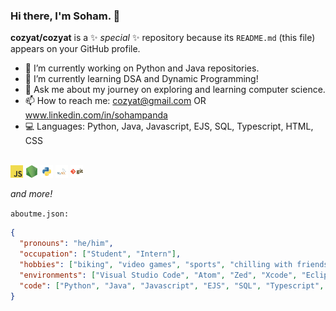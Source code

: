 ### Hi there, I'm Soham. 👋


**cozyat/cozyat** is a ✨ _special_ ✨ repository because its `README.md` (this file) appears on your GitHub profile.

- 🔭 I’m currently working on Python and Java repositories.
- 🌱 I’m currently learning DSA and Dynamic Programming!
- 💬 Ask me about my journey on exploring and learning computer science.
- 📫 How to reach me: cozyat@gmail.com OR www.linkedin.com/in/sohampanda
- 💻 Languages: Python, Java, Javascript, EJS, SQL, Typescript, HTML, CSS

<br>
<code><img height="20" src="https://raw.githubusercontent.com/github/explore/80688e429a7d4ef2fca1e82350fe8e3517d3494d/topics/javascript/javascript.png"></code>
<code><img height="20" src="https://raw.githubusercontent.com/github/explore/80688e429a7d4ef2fca1e82350fe8e3517d3494d/topics/nodejs/nodejs.png"></code>
<code><img height="20" src="https://raw.githubusercontent.com/github/explore/80688e429a7d4ef2fca1e82350fe8e3517d3494d/topics/python/python.png"></code>
<code><img height="20" src="https://raw.githubusercontent.com/github/explore/80688e429a7d4ef2fca1e82350fe8e3517d3494d/topics/mysql/mysql.png"></code>
<code><img height="20" src="https://raw.githubusercontent.com/github/explore/80688e429a7d4ef2fca1e82350fe8e3517d3494d/topics/git/git.png"></code>

<br>

_and more!_

`aboutme.json:`
```JSON
{
  "pronouns": "he/him",
  "occupation": ["Student", "Intern"],
  "hobbies": ["biking", "video games", "sports", "chilling with friends", "coding", "listenting to music"],
  "environments": ["Visual Studio Code", "Atom", "Zed", "Xcode", "Eclipse", "Venv"],
  "code": ["Python", "Java", "Javascript", "EJS", "SQL", "Typescript", "HTML", "CSS"]
}

```
